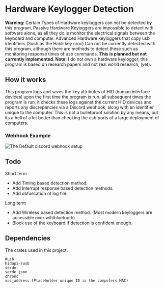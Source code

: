 # Hardware Keylogger Detection

**Warning:** Certain Types of Hardware keyloggers can not be detected by this program, Passive Hardware Keyloggers are impossible to detect with software alone, as all they do is monitor the electrical signals between the keyboard and computer. Advanced Hardware keyloggers that copy usb identifiers (Such as the Hak5 key croc) Can not be currently detected with this program, although there are methods to detect these such as monitoring response times of usb commands. **This is planned but not currently implemented**.
**Note:** I do not own a hardware keylogger, this program is based on research papers and not real world research, (yet).

## How it works
This program logs and saves the key attributes of HID (human interface devices) upon the first time the program is run. all subsequent times the program is run, it checks these logs against the current HID devices and reports any discrepancies via a Discord webhook, along with an identifier unique to the computer.
This is not a bulletproof solution by any means, but its a hell of a lot better than checking the usb ports of a large deployment of computers.

### Webhook Example
![The Default discord webhook setup](/repository/webhook-demo.png?raw=true "Discord webhook example")
 
## Todo
 
Short term
- Add Timing based detection method.
- Add Interrupt response based detection methods.
- Add obfuscation of log file.
 
Long term
- Add Wireless based detection method. (Most modern keyloggers are accessible over wifi/bluetooth)
- Block use of the keyboard if detection is confident enough.

## Dependencies
The crates used in this project.
```
Rusb
hidapi-rusb
serde
serde_json
chrono
mac_address (Placeholder unique ID is the computers MAC)
```

